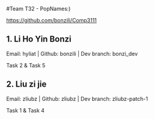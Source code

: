 #Team T32 - PopNames:)

https://github.com/bonzili/Comp3111

## 1. Li Ho Yin Bonzi
Email: hyliat | Github: bonzili | Dev branch: bonzi_dev

Task 2 & Task 5

## 2. Liu zi jie
Email: zliubz | Github: zliubz | Dev branch: zliubz-patch-1

Task 1 & Task 4

